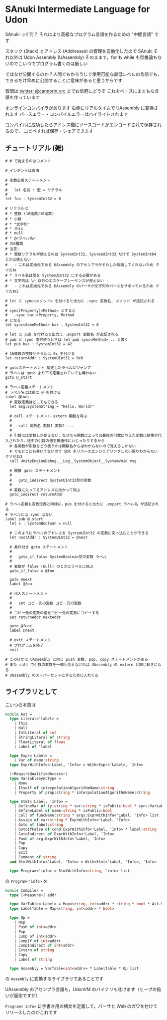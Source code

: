 SAnuki Intermediate Language for Udon
=====================================

SAnuki って何？ それはより高級なプログラム言語を作るための "中間言語" です

スタック (Stack) とアドレス (Addresses) の管理を自動化したので SAnuki
それ以外は Udon Assembly (UAssembly) そのままで，for も while も型推論もないのでこいつでプログラム書くのは厳しい

ではなぜ公開するのか？人間でもかろうじて使用可能な最低レベルの言語でも，
できるだけ早めに公開することに意味があると思うからです

質問は [twitter: @cannorin_vrc](https://twitter.com/cannorin_vrc) までお気軽にどうぞ これをベースにまともな言語を作っています


[オンラインコンパイラ](https://7colou.red/sanuki/)があります 右側にリアルタイムで UAssembly に変換されます パースエラー・コンパイルエラーはハイライトされます

コンパイルに成功したらアドレス欄にソースコードがエンコードされて保存されるので，
コピペすれば保存・シェアできます

## チュートリアル (雑)

```
# # で始まるのはコメント

# インデントは自由

# 変数定義ステートメント
#
#   let 名前 : 型 = リテラル
#
let foo : SystemInt32 = 0

# リテラルは
# * 整数 (10進数/16進数)
# * 小数
# * "文字列"
# * this
# * null
# * @<ラベル名>
# の6種類
# 注意:
# * 整数リテラルが使えるのは SystemInt32, SystemUInt32 だけで SystemInt64 とかは使えない
#   - これは変換先である UAssembly のアセンブラがそれしか認識してくれないため クソだね
# * ラベル名は型を SystemUInt32 にする必要がある
# * 文字列は \n 以外のエスケープシーケンスが使えない
#   - これは変換先である UAssembly のパーサが文字列のパースをサボっているため クソだね2

# let に sync<メソッド> を付けると出力に .sync 変数名, メソッド が追記される
#
# sync[Property]<Method> とすると
#   .sync bar->Property, Method
# になる
let sync<SomeMethod> bar : SystemInt32 = 0

# let に pub を付けると出力に .export 変数名 が追記される
# pub と sync 両方使うときは let pub sync<Method> .. と書く
let pub baz : SystemInt32 = 42

# 16進数の整数リテラルは 0x を付ける
let returnAddr : SystemUInt32 = 0x0

# gotoステートメント 指定したラベルにジャンプ
# ラベルは goto より下で定義されていても構わない
goto @_start

# ラベル定義ステートメント
# ラベル名には前に @ を付ける
label @func
  # 変数定義はどこでもできる
  let msg:SystemString = "Hello, World!"

  # call ステートメント extern 関数を呼ぶ
  #
  #   call 関数名 変数1 変数2 ...
  #
  # 引数には変数しか使えない．なぜなら関数によっては最後の引数に与えた変数に結果が代入されたり，途中の引数の値を無造作にいじったりするから
  # 各関数が引数をどう扱うかは関数名からはわからないので覚えるしかない
  # でもどこにも書いてないので SDK をリバースエンジニアリングしない限りわからない クソだね3
  call UnityEngineDebug.__Log__SystemObject__SystemVoid msg

  # 間接 goto ステートメント
  #
  #   goto_indirect SystemUInt32型の変数
  #
  # 変数に入ってるアドレスに向かって飛ぶ
  goto_indirect returnAddr

# ラベル定義も変数定義と同様に，pub を付けると出力に .export ラベル名 が追記される
# ラベルには sync はない
label pub @_start
  let x : SystemBoolean = null

  # このようにラベルのアドレスを SystemUInt32 の変数に突っ込むことができる
  let nextAddr : SystemUInt32 = @next

  # 条件付き goto ステートメント
  #
  #   goto_if_false SystemBoolean型の変数 ラベル
  #
  # 変数が false (null) のときにラベルに飛ぶ
  goto_if_false x @foo

  goto @next
  label @foo

  # 代入ステートメント
  #
  #   set コピー先の変数 コピー元の変数
  #
  # コピー元の変数の値をコピー先の変数にコピーする
  set returnAddr nextAddr

  goto @func
  label @next

  # exit ステートメント
  # プログラムを終了
  exit

# このほかに UAssembly と同じ push 変数, pop, copy ステートメントがある
# また call で引数の変数を一個も与えなければ UAssembly の extern と同じ動きになる
# UAssembly のスーパーセットにするために入れてる
```

## ライブラリとして

こいつの本質は

``` fsharp
module Ast =
  type Literal<'label> =
    | This
    | Null
    | IntLiteral of int
    | StringLiteral of string
    | FloatLiteral of float
    | Label of 'label

  type Expr<'Label> =
    | Var of name:string
  type ExprWithInfo<'Label, 'Info> = With<Expr<'Label>, 'Info>

  [<RequireQualifiedAccess>]
  type VariableSyncType =
    | None
    | Itself of interpolationAlgorithmName:string
    | Property of prop:string * interpolationAlgorithmName:string

  type Stmt<'Label, 'Info> =
    | DefineVar of ty:string * var:string * isPublic:bool * sync:VariableSyncType * With<Literal<'Label>, 'Info>
    | DefineLabel of name:string * isPublic:bool
    | Call of funcName:string * args:ExprWithInfo<'Label, 'Info> list
    | Assign of var:string * ExprWithInfo<'Label, 'Info>
    | Goto of label:string
    | GotoIfFalse of cond:ExprWithInfo<'Label, 'Info> * label:string
    | GotoIndirect of ExprWithInfo<'Label, 'Info>
    | Push of arg:ExprWithInfo<'Label, 'Info>
    | Pop
    | Copy
    | Exit
    | Comment of string
  and StmtWithInfo<'Label, 'Info> = With<Stmt<'Label, 'Info>, 'Info>

  type Program<'info> = StmtWithInfo<string, 'info> list
```

の `Program<'info>` を

```fsharp
module Compiler =
  type [<Measure>] addr

  type VarTable<'Label> = Map<string, int<addr> * string * bool * Ast.VariableSyncType * Ast.Literal<'Label>>
  type LabelTable = Map<string, int<addr> * bool>

  type Op =
    | Nop
    | Push of int<addr>
    | Pop
    | Jump of int<addr>
    | JumpIf of int<addr>
    | JumpIndirect of int<addr>
    | Extern of string
    | Copy
    | Label of string

  type Assembly = VarTable<int<addr>> * LabelTable * Op list
```

の `Assembly` に変換するライブラリであることです

UAssembly のアセンブラ言語も，UdonVM のバイナリも吐けます（ヒープの扱いが面倒ですが）

`Program<'info>` に手書き用の構文を定義して，パーサと Web のガワを付けてリリースしたのがこれです


